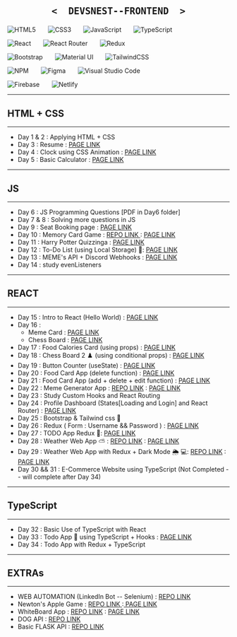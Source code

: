 <p align="center">

   <h2 align="center">
     <pre><samp><&nbsp; DEVSNEST--FRONTEND &nbsp;></samp></pre>
   </h2>

<p align="center">

![HTML5](https://img.shields.io/badge/html5-%23E34F26.svg?style=for-the-badge&logo=html5&logoColor=white) &nbsp;&nbsp;&nbsp;&nbsp;&nbsp;
![CSS3](https://img.shields.io/badge/css3-%231572B6.svg?style=for-the-badge&logo=css3&logoColor=white) &nbsp;&nbsp;&nbsp;&nbsp;&nbsp;
![JavaScript](https://img.shields.io/badge/javascript-%23323330.svg?style=for-the-badge&logo=javascript&logoColor=%23F7DF1E) &nbsp;&nbsp;&nbsp;&nbsp;&nbsp;
![TypeScript](https://img.shields.io/badge/typescript-%23007ACC.svg?style=for-the-badge&logo=typescript&logoColor=white) &nbsp;&nbsp;&nbsp;&nbsp;&nbsp;

![React](https://img.shields.io/badge/react-%2320232a.svg?style=for-the-badge&logo=react&logoColor=%2361DAFB) &nbsp;&nbsp;&nbsp;&nbsp;&nbsp;
![React Router](https://img.shields.io/badge/React_Router-CA4245?style=for-the-badge&logo=react-router&logoColor=white) &nbsp;&nbsp;&nbsp;&nbsp;&nbsp;
![Redux](https://img.shields.io/badge/redux-%23593d88.svg?style=for-the-badge&logo=redux&logoColor=white) &nbsp;&nbsp;&nbsp;&nbsp;&nbsp;

![Bootstrap](https://img.shields.io/badge/bootstrap-%23563D7C.svg?style=for-the-badge&logo=bootstrap&logoColor=white) &nbsp;&nbsp;&nbsp;&nbsp;&nbsp;
![Material UI](https://img.shields.io/badge/materialui-%230081CB.svg?style=for-the-badge&logo=material-ui&logoColor=white) &nbsp;&nbsp;&nbsp;&nbsp;&nbsp;
![TailwindCSS](https://img.shields.io/badge/tailwindcss-%2338B2AC.svg?style=for-the-badge&logo=tailwind-css&logoColor=white) &nbsp;&nbsp;&nbsp;&nbsp;&nbsp;

![NPM](https://img.shields.io/badge/NPM-%23000000.svg?style=for-the-badge&logo=npm&logoColor=white) &nbsp;&nbsp;&nbsp;&nbsp;&nbsp;
![Figma](https://img.shields.io/badge/figma-%23F24E1E.svg?style=for-the-badge&logo=figma&logoColor=white) &nbsp;&nbsp;&nbsp;&nbsp;&nbsp;
![Visual Studio Code](https://img.shields.io/badge/VisualStudioCode-0078d7.svg?style=for-the-badge&logo=visual-studio-code&logoColor=white) &nbsp;&nbsp;&nbsp;&nbsp;&nbsp;

![Firebase](https://img.shields.io/badge/firebase-%23039BE5.svg?style=for-the-badge&logo=firebase) &nbsp;&nbsp;&nbsp;&nbsp;&nbsp;
![Netlify](https://img.shields.io/badge/netlify-%23000000.svg?style=for-the-badge&logo=netlify&logoColor=#00C7B7) &nbsp;&nbsp;&nbsp;&nbsp;&nbsp;

</p>

---

## HTML + CSS

---

<ul>
<li>Day 1 & 2 : Applying HTML + CSS</li>
<li>Day 3 : Resume : <a href="https://thedeepakchaturvedi.github.io/Devsnest-Frontend/Day%203%20again/tha.html">PAGE LINK</a></li>
<li>Day 4 : Clock using CSS Animation : <a href="https://thedeepakchaturvedi.github.io/Devsnest-Frontend/Day%204/tha4.html">PAGE LINK</a></li>
<li>Day 5 : Basic Calculator : <a href="https://thedeepakchaturvedi.github.io/Devsnest-Frontend/Day5%20[mahasabha]%20calc/tha.html">PAGE LINK</a></li>
</ul>

---

## JS

---

<ul>
<li>Day 6 : JS Programming Questions [PDF in Day6 folder]</li>
<li>Day 7 & 8 : Solving more questions in JS</li>
<li>Day 9 : Seat Booking page : <a href="https://thedeepakchaturvedi.github.io/Devsnest-Frontend/Day%209/index.html">PAGE LINK</a></li>
<li>Day 10 : Memory Card Game : <a href="https://github.com/thedeepakchaturvedi/Memory-Game-JS">REPO LINK </a> : <a href="https://thedeepakchaturvedi.github.io/Memory-Game-JS/"> PAGE LINK </a> </li>
<li>Day 11 : Harry Potter Quizzinga : <a href="https://thedeepakchaturvedi.github.io/Devsnest-Frontend/Day%2011/index.html">PAGE LINK</a></li>
<li> Day 12 : To-Do List (using Local Storage) 📝: <a href="https://thedeepakchaturvedi.github.io/Devsnest-Frontend/Day12_ToDoList/index.html">PAGE LINK</a></li>
<li> Day 13 : MEME's API + Discord Webhooks : <a href="https://thedeepakchaturvedi.github.io/Devsnest-Frontend/Day13_APIs/index.html">PAGE LINK</a></li>
<li> Day 14 : study evenListeners</li>
</ul>

---

## REACT

---

<ul>
<li> Day 15 : Intro to React (Hello World) : <a href="https://thedeepakchaturvedi.github.io/Devsnest-Frontend/Day15/index.html">PAGE LINK</a></li>
<li> Day 16 : <ul><li>Meme Card : <a href="https://thedeepakchaturvedi-react-meme-card.netlify.app/">PAGE LINK</a></li><li>Chess Board : <a href="https://thedeepakchaturvedi-react-chess-app.netlify.app/">PAGE LINK</a></li></ul></li>
<li> Day 17 : Food Calories Card (using props) : <a href="https://thedeepakchaturvedi-props-tha17.netlify.app/">PAGE LINK</a></li>
<li> Day 18 : Chess Board 2 ♟️ (using conditional props) : <a href="https://thedeepakchaturvedi-chessboard-2.netlify.app/">PAGE LINK</a></li>
<li> Day 19 : Button Counter (useState) : <a href="https://thedeepakchaturvedi-tha19-usestate.netlify.app/">PAGE LINK</a></li>
<li> Day 20 : Food Card App (delete function) : <a href="https://thedeepakchaturvedi-tha20.netlify.app/">PAGE LINK</a></li>
<li> Day 21 : Food Card App (add + delete + edit function) : <a href="https://thedeepakchaturvedi-tha21.netlify.app/">PAGE LINK</a></li>
<li> Day 22 : Meme Generator App : <a href="https://github.com/thedeepakchaturvedi/Meme-Generator-App">REPO LINK</a> : <a href="https://thedeepakchaturvedi-meme-creator.netlify.app/">PAGE LINK</a></li>
<li> Day 23 : Study Custom Hooks and React Routing</li>
<li>Day 24 : Profile Dashboard (States[Loading and Login] and React Router) : <a href="https://thedeepakchaturvedi-tha24.netlify.app/">PAGE LINK</a></li>
<li>Day 25 : Bootstrap & Tailwind css 👋 </li>
<li>Day 26 : Redux ( Form : Username && Password ) : <a href="https://tha26-redux.web.app/">PAGE LINK</a></li>
<li>Day 27 : TODO App Redux 📝: <a href="https://thedeepakchaturvedi-tha27-todo-redux.netlify.app/">PAGE LINK</a></li>
 <li>Day 28 : Weather Web App ⛅ : <a href="https://github.com/thedeepakchaturvedi/Weather-API-WebApp">REPO LINK</a> : <a href="https://thedeepakchaturvedi-web-api.netlify.app/">PAGE LINK</a></li>
  <li>Day 29 : Weather Web App with Redux + Dark Mode 🌦 💻: <a href="https://github.com/thedeepakchaturvedi/WeatherAPI-Redux">REPO LINK</a> : <a href="https://thedeepakchaturvedi.github.io/WeatherAPI-Redux/">PAGE LINK</a>
  <li>Day 30 && 31 : E-Commerce Website using TypeScript (Not Completed -- will complete after Day 34)</li>
</ul>

---

## TypeScript

---

<ul>
   <li>Day 32 : Basic Use of TypeScript with React</li>
   <li>Day 33 : Todo App 📝 using TypeScript + Hooks : <a href="https://thedeepakchaturvedi-tha-33.netlify.app/">PAGE LINK</a></li>
   <li>Day 34 : Todo App with Redux + TypeScript</li>
 </ul>
 
---
 
## EXTRAs

---

<ul>
<li>WEB AUTOMATION (LinkedIn Bot -- Selenium) : <a href="https://github.com/thedeepakchaturvedi/LinkedInBot-Selenium-WebAutomation-">REPO LINK</a></li>
<li>Newton's Apple Game : <a href="https://github.com/thedeepakchaturvedi/NEWTON_JS_GAME"> REPO LINK </a>:<a href="https://thedeepakchaturvedi.github.io/NEWTON_JS_GAME/"> PAGE LINK</a></li>
<li>WhiteBoard App : <a href="https://github.com/thedeepakchaturvedi/whiteboard-app">REPO LINK</a> : <a href="https://thedeepakchaturvedi.github.io/whiteboard-app/WhiteBoard/index.html">PAGE LINK</a></li>
<li>DOG API : <a href="https://github.com/thedeepakchaturvedi/DOG-API-AJAX">REPO LINK</a></li>
<li> Basic FLASK API : <a href="https://github.com/thedeepakchaturvedi/Flask_API_concatenateStrings">REPO LINK</a></li>
</ul>
